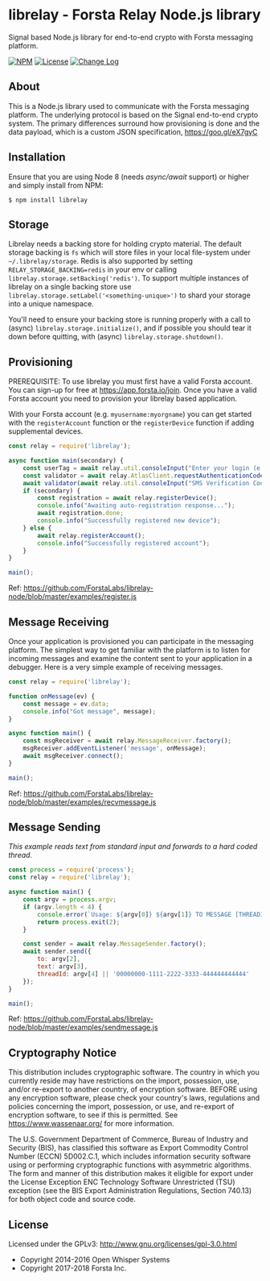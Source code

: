 librelay - Forsta Relay Node.js library
========
Signal based Node.js library for end-to-end crypto with Forsta messaging platform.


[![NPM](https://img.shields.io/npm/v/librelay.svg)](https://www.npmjs.com/package/librelay)
[![License](https://img.shields.io/npm/l/librelay.svg)](https://github.com/ForstaLabs/librelay-node)
[![Change Log](https://img.shields.io/badge/change-log-blue.svg)](https://github.com/ForstaLabs/librelay-node/blob/master/CHANGELOG.md)


About
--------
This is a Node.js library used to communicate with the Forsta messaging
platform.  The underlying protocol is based on the Signal end-to-end
crypto system.  The primary differences surround how provisioning is done
and the data payload, which is a custom JSON specification,
<https://goo.gl/eX7gyC>


Installation
--------
Ensure that you are using Node 8 (needs *async/await* support) or higher and
simply install from NPM:

    $ npm install librelay


Storage
--------
Librelay needs a backing store for holding crypto material.  The default
storage backing is `fs` which will store files in your local file-system
under `~/.librelay/storage`.  Redis is also supported by setting
`RELAY_STORAGE_BACKING=redis` in your env or calling
`librelay.storage.setBacking('redis')`.  To support multiple instances of
librelay on a single backing store use
`librelay.storage.setLabel('<something-unique>')` to shard your storage into
a unique namespace.

You'll need to ensure your backing store is running properly with a call to (async) `librelay.storage.initialize()`,
and if possible you should tear it down before quitting, with (async) `librelay.storage.shutdown()`.


Provisioning
-------
PREREQUISITE: To use librelay you must first have a valid Forsta account.  You
can sign-up for free at <https://app.forsta.io/join>.  Once you have a valid
Forsta account you need to provision your librelay based application. 

With your Forsta account (e.g. `myusername:myorgname`) you can get started
with the `registerAccount` function or the `registerDevice` function if adding
supplemental devices.

```javascript
const relay = require('librelay');

async function main(secondary) {
    const userTag = await relay.util.consoleInput("Enter your login (e.g user:org): ");
    const validator = await relay.AtlasClient.requestAuthenticationCode(userTag);
    await validator(await relay.util.consoleInput("SMS Verification Code: "));
    if (secondary) {
        const registration = await relay.registerDevice();
        console.info("Awaiting auto-registration response...");
        await registration.done;
        console.info("Successfully registered new device");
    } else {
        await relay.registerAccount();
        console.info("Successfully registered account");
    }
}

main();
```
Ref: <https://github.com/ForstaLabs/librelay-node/blob/master/examples/register.js>


Message Receiving
-------
Once your application is provisioned you can participate in the messaging
platform.   The simplest way to get familiar with the platform is to listen
for incoming messages and examine the content sent to your application in a
debugger.   Here is a very simple example of receiving messages.

```javascript
const relay = require('librelay');

function onMessage(ev) {
    const message = ev.data;
    console.info("Got message", message);
}

async function main() {
    const msgReceiver = await relay.MessageReceiver.factory();
    msgReceiver.addEventListener('message', onMessage);
    await msgReceiver.connect();
}

main();
```
Ref: <https://github.com/ForstaLabs/librelay-node/blob/master/examples/recvmessage.js>


Message Sending
-------
*This example reads text from standard input and forwards to a hard coded
thread.*
```javascript
const process = require('process');
const relay = require('librelay');

async function main() {
    const argv = process.argv;
    if (argv.length < 4) {
        console.error(`Usage: ${argv[0]} ${argv[1]} TO MESSAGE [THREADID]`);
        return process.exit(2);
    }

    const sender = await relay.MessageSender.factory();
    await sender.send({
        to: argv[2],
        text: argv[3],
        threadId: argv[4] || '00000000-1111-2222-3333-444444444444'
    });
}

main();
```
Ref: <https://github.com/ForstaLabs/librelay-node/blob/master/examples/sendmessage.js>


Cryptography Notice
--------
This distribution includes cryptographic software. The country in which you
currently reside may have restrictions on the import, possession, use, and/or
re-export to another country, of encryption software.  BEFORE using any
encryption software, please check your country's laws, regulations and
policies concerning the import, possession, or use, and re-export of
encryption software, to see if this is permitted.  See
<https://www.wassenaar.org/> for more information.

The U.S. Government Department of Commerce, Bureau of Industry and Security
(BIS), has classified this software as Export Commodity Control Number (ECCN)
5D002.C.1, which includes information security software using or performing
cryptographic functions with asymmetric algorithms.  The form and manner of
this distribution makes it eligible for export under the License Exception ENC
Technology Software Unrestricted (TSU) exception (see the BIS Export
Administration Regulations, Section 740.13) for both object code and source code.


License
--------
Licensed under the GPLv3: http://www.gnu.org/licenses/gpl-3.0.html

* Copyright 2014-2016 Open Whisper Systems
* Copyright 2017-2018 Forsta Inc.
